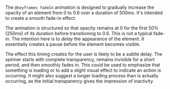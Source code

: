 The `@keyframes fadeIn` animation is designed to gradually increase the opacity of an element from 0 to 0.6 over a duration of 500ms. It's intended to create a smooth fade-in effect.

The animation is structured so that opacity remains at 0 for the first 50% (250ms) of its duration before transitioning to 0.6.  This is not a typical fade-in.  The intention here is to *delay* the appearance of the element. It essentially creates a pause before the element becomes visible.

The effect this timing creates for the user is likely to be a subtle delay. The spinner starts with complete transparency, remains invisible for a short period, and then smoothly fades in. This could be used to emphasize that something is loading or to add a slight visual effect to indicate an action is occurring. It might also suggest a longer loading process than is actually occurring, as the initial transparency gives the impression of inactivity.